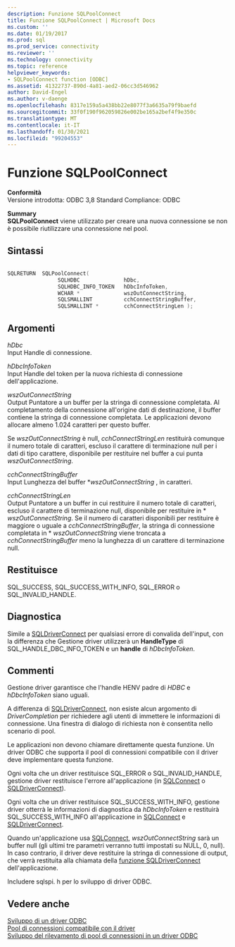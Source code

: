 ```yaml
---
description: Funzione SQLPoolConnect
title: Funzione SQLPoolConnect | Microsoft Docs
ms.custom: ''
ms.date: 01/19/2017
ms.prod: sql
ms.prod_service: connectivity
ms.reviewer: ''
ms.technology: connectivity
ms.topic: reference
helpviewer_keywords:
- SQLPoolConnect function [ODBC]
ms.assetid: 41322737-890d-4a81-aed2-06cc3d546962
author: David-Engel
ms.author: v-daenge
ms.openlocfilehash: 8317e159a5a438bb22e8077f3a6635a79f9baefd
ms.sourcegitcommit: 33f0f190f962059826e002be165a2bef4f9e350c
ms.translationtype: MT
ms.contentlocale: it-IT
ms.lasthandoff: 01/30/2021
ms.locfileid: "99204553"
---
```

# <a name="sqlpoolconnect-function"></a>Funzione SQLPoolConnect
**Conformità**  
 Versione introdotta: ODBC 3,8 Standard Compliance: ODBC  
  
 **Summary**  
 **SQLPoolConnect** viene utilizzato per creare una nuova connessione se non è possibile riutilizzare una connessione nel pool.  
  
## <a name="syntax"></a>Sintassi  
  
```cpp
  
SQLRETURN  SQLPoolConnect(  
                SQLHDBC              hDbc,  
                SQLHDBC_INFO_TOKEN   hDbcInfoToken,  
                WCHAR *              wszOutConnectString,  
                SQLSMALLINT          cchConnectStringBuffer,  
                SQLSMALLINT *        cchConnectStringLen );  
```  
  
## <a name="arguments"></a>Argomenti  
 *hDbc*  
 Input Handle di connessione.  
  
 *hDbcInfoToken*  
 Input Handle del token per la nuova richiesta di connessione dell'applicazione.  
  
 *wszOutConnectString*  
 Output Puntatore a un buffer per la stringa di connessione completata. Al completamento della connessione all'origine dati di destinazione, il buffer contiene la stringa di connessione completata. Le applicazioni devono allocare almeno 1.024 caratteri per questo buffer.  
  
 Se *wszOutConnectString* è null, *cchConnectStringLen* restituirà comunque il numero totale di caratteri, escluso il carattere di terminazione null per i dati di tipo carattere, disponibile per restituire nel buffer a cui punta *wszOutConnectString*.  
  
 *cchConnectStringBuffer*  
 Input Lunghezza del buffer **wszOutConnectString* , in caratteri.  
  
 *cchConnectStringLen*  
 Output Puntatore a un buffer in cui restituire il numero totale di caratteri, escluso il carattere di terminazione null, disponibile per restituire in \* *wszOutConnectString*. Se il numero di caratteri disponibili per restituire è maggiore o uguale a *cchConnectStringBuffer*, la stringa di connessione completata in \* *wszOutConnectString* viene troncata a *cchConnectStringBuffer* meno la lunghezza di un carattere di terminazione null.  
  
## <a name="returns"></a>Restituisce  
 SQL_SUCCESS, SQL_SUCCESS_WITH_INFO, SQL_ERROR o SQL_INVALID_HANDLE.  
  
## <a name="diagnostics"></a>Diagnostica  
 Simile a [SQLDriverConnect](../../../odbc/reference/syntax/sqldriverconnect-function.md) per qualsiasi errore di convalida dell'input, con la differenza che Gestione driver utilizzerà un **HandleType** di SQL_HANDLE_DBC_INFO_TOKEN e un **handle** di *hDbcInfoToken*.  
  
## <a name="remarks"></a>Commenti  
 Gestione driver garantisce che l'handle HENV padre di *HDBC* e *hDbcInfoToken* siano uguali.  
  
 A differenza di [SQLDriverConnect](../../../odbc/reference/syntax/sqldriverconnect-function.md), non esiste alcun argomento di *DriverCompletion* per richiedere agli utenti di immettere le informazioni di connessione. Una finestra di dialogo di richiesta non è consentita nello scenario di pool.  
  
 Le applicazioni non devono chiamare direttamente questa funzione. Un driver ODBC che supporta il pool di connessioni compatibile con il driver deve implementare questa funzione.  
  
 Ogni volta che un driver restituisce SQL_ERROR o SQL_INVALID_HANDLE, gestione driver restituisce l'errore all'applicazione (in [SQLConnect](../../../odbc/reference/syntax/sqlconnect-function.md) o [SQLDriverConnect](../../../odbc/reference/syntax/sqldriverconnect-function.md)).  
  
 Ogni volta che un driver restituisce SQL_SUCCESS_WITH_INFO, gestione driver otterrà le informazioni di diagnostica da *hDbcInfoToken* e restituirà SQL_SUCCESS_WITH_INFO all'applicazione in [SQLConnect](../../../odbc/reference/syntax/sqlconnect-function.md) e [SQLDriverConnect](../../../odbc/reference/syntax/sqldriverconnect-function.md).  
  
 Quando un'applicazione usa [SQLConnect](../../../odbc/reference/syntax/sqlconnect-function.md), *wszOutConnectString* sarà un buffer null (gli ultimi tre parametri verranno tutti impostati su NULL, 0, null). In caso contrario, il driver deve restituire la stringa di connessione di output, che verrà restituita alla chiamata della [funzione SQLDriverConnect](../../../odbc/reference/syntax/sqldriverconnect-function.md) dell'applicazione.  
  
 Includere sqlspi. h per lo sviluppo di driver ODBC.  
  
## <a name="see-also"></a>Vedere anche  
 [Sviluppo di un driver ODBC](../../../odbc/reference/develop-driver/developing-an-odbc-driver.md)   
 [Pool di connessioni compatibile con il driver](../../../odbc/reference/develop-app/driver-aware-connection-pooling.md)   
 [Sviluppo del rilevamento di pool di connessioni in un driver ODBC](../../../odbc/reference/develop-driver/developing-connection-pool-awareness-in-an-odbc-driver.md)
